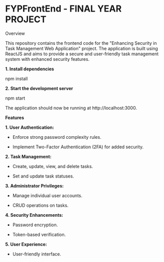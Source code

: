 # FYPFrontEnd - FINAL YEAR PROJECT

Overview

This repository contains the frontend code for the "Enhancing Security in Task Management Web Application" project. The application is built using ReactJS and aims to provide a secure and user-friendly task management system with enhanced security features. 

**1. Install dependencies**

npm install

**2. Start the development server**

npm start

The application should now be running at http://localhost:3000.

**Features**

**1. User Authentication:**

- Enforce strong password complexity rules.

- Implement Two-Factor Authentication (2FA) for added security.


**2. Task Management:**

- Create, update, view, and delete tasks.

- Set and update task statuses.


**3. Administrator Privileges:**

- Manage individual user accounts.

- CRUD operations on tasks.


**4. Security Enhancements:**

- Password encryption.

- Token-based verification.


**5. User Experience:**

- User-friendly interface.
